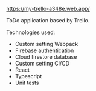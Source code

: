 https://my-trello-a348e.web.app/

ToDo application based by Trello.

Technologies used:
- Custom setting Webpack
- Firebase authentication
- Cloud firestore database
- Custom setting CI/CD
- React
- Typescript
- Unit tests
